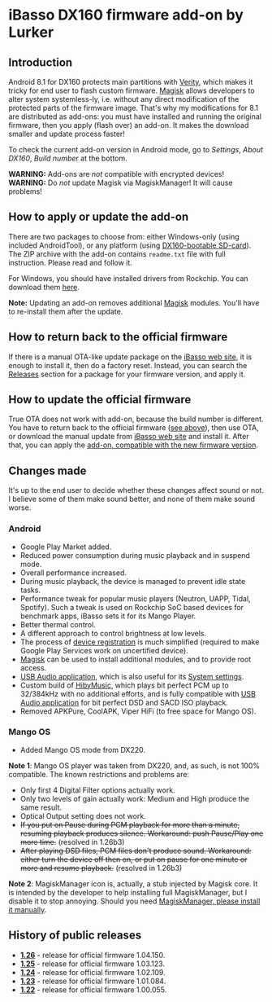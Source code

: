 # iBasso DX160 firmware add-on by Lurker

## Introduction
Android 8.1 for DX160 protects main partitions with [Verity](https://source.android.com/security/verifiedboot), which makes it tricky for end user to flash custom firmware. [Magisk](https://magiskmanager.com/) allows developers to alter system systemless-ly, i.e. without any direct modification of the protected parts of the firmware image. That's why my modifications for 8.1 are distributed as add-ons: you must have installed and running the original firmware, then you apply (flash over) an add-on. It makes the download smaller and update process faster!

To check the current add-on version in Android mode, go to _Settings_, _About DX160_, _Build number_ at the bottom.

**WARNING:** Add-ons are *not* compatible with encrypted devices!<br />
**WARNING:** Do *not* update Magisk via MagiskManager! It will cause problems!

## How to apply or update the add-on
There are two packages to choose from: either Windows-only (using included AndroidTool), or any platform (using [DX160-bootable SD-card](https://github.com/Lurker00/DX160-Firmware-Add-on/tree/master/FirmwareUpdater)). The ZIP archive with the add-on contains `readme.txt` file with full instruction. Please read and follow it.

For Windows, you should have installed drivers from Rockchip. You can download them [here](https://github.com/Lurker00/DX220-Firmware-Add-on/tree/master/files).

**Note:** Updating an add-on removes additional [Magisk](https://magiskmanager.com/) modules. You'll have to re-install them after the update.

## How to return back to the official firmware
If there is a manual OTA-like update package on the [iBasso web site](http://ibasso.com/down.php), it is enough to install it, then do a factory reset. Instead, you can search the [Releases](https://github.com/Lurker00/DX160-Firmware-Add-on/releases) section for a package for your firmware version, and apply it.

## How to update the official firmware
True OTA does not work with add-on, because the build number is different. You have to return back to the official firmware ([see above](#how-to-return-back-to-the-official-firmware)), then use OTA, or download the manual update from [iBasso web site](http://ibasso.com/down.php) and install it. After that, you can apply the [add-on, compatible with the new firmware version](#history-of-public-releases).

## Changes made
It's up to the end user to decide whether these changes affect sound or not. I believe some of them make sound better, and none of them make sound worse.

### Android
* Google Play Market added.
* Reduced power consumption during music playback and in suspend mode.
* Overall performance increased.
* During music playback, the device is managed to prevent idle state tasks.
* Performance tweak for popular music players (Neutron, UAPP, Tidal, Spotify). Such a tweak is used on Rockchip SoC based devices for benchmark apps, iBasso sets it for its Mango Player.
* Better thermal control.
* A different approach to control brightness at low levels.
* The process of [device registration](https://www.google.com/android/uncertified/) is much simplified (required to make Google Play Services work on uncertified device).
* [Magisk](https://magiskmanager.com/) can be used to install additional modules, and to provide root access.
* [USB Audio application](https://github.com/Lurker00/DX200-USB-Audio-Release/blob/master/README.md), which is also useful for its [System settings](https://github.com/Lurker00/DX200-USB-Audio-Release/blob/master/README.md#system-settings).
* Custom build of [HibyMusic](https://play.google.com/store/apps/details?id=com.hiby.music), which plays bit perfect PCM up to 32/384kHz with no additional efforts, and is fully compatible with [USB Audio application](https://github.com/Lurker00/DX200-USB-Audio-Release/blob/master/README.md) for bit perfect DSD and SACD ISO playback.
* Removed APKPure, CoolAPK, Viper HiFi (to free space for Mango OS).
### Mango OS
* Added Mango OS mode from DX220.

**Note 1**: Mango OS player was taken from DX220, and, as such, is not 100% compatible. The known restrictions and problems are:
* Only first 4 Digital Filter options actually work.
* Only two levels of gain actually work: Medium and High produce the same result.
* Optical Output setting does not work.
* ~~If you put on Pause during PCM playback for more than a minute, resuming playback produces silence. Workaround: push Pause/Play one more time.~~ (resolved in 1.26b3)
* ~~After playing DSD files, PCM files don't produce sound. Workaround: either turn the device off then on, or put on pause for one minute or more and resume playback.~~ (resolved in 1.26b3)

**Note 2**: MagiskManager icon is, actually, a stub injected by Magisk core. It is intended by the developer to help installing full MagiskManager, but I disable it to stop annoying. Should you need [MagiskManager, please install it manually](https://github.com/topjohnwu/Magisk/releases).

## History of public releases
* [**1.26**](https://github.com/Lurker00/DX160-Firmware-Add-on/releases/tag/v1.26) - release for official firmware 1.04.150.
* [**1.25**](https://github.com/Lurker00/DX160-Firmware-Add-on/releases/tag/v1.25) - release for official firmware 1.03.123.
* [**1.24**](https://github.com/Lurker00/DX160-Firmware-Add-on/releases/tag/v1.24) - release for official firmware 1.02.109.
* [**1.23**](https://github.com/Lurker00/DX160-Firmware-Add-on/releases/tag/v1.23) - release for official firmware 1.01.084.
* [**1.22**](https://github.com/Lurker00/DX160-Firmware-Add-on/releases/tag/v1.22) - release for official firmware 1.00.055.
